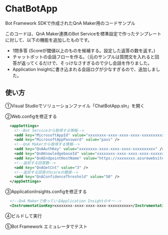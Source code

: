# ChatBotApp
Bot Framework SDKで作成されたQnA Maker用のコードサンプル

このコードは、QnA Maker連携のBot Serviceを標準設定で作ったテンプレートに対して、以下の機能を追加したものです。

- 1問多答 (Scoreが閾値以上のものを候補する。設定した返答の数を返す。)
- チャットボットの会話フローを作る。（元のサンプルは質問文を入れると回答が返ってくるだけで、そっけなさすぎるので少し会話を作りました。
- Application Insightに書き込まれる会話ログが少なすぎるので、追加しました。

## 使い方

①Visual Studioでソリューションファイル「ChatBotApp.sln」を開く

②Web.configを修正する

~~~xml
  <appSettings>
    <!--Bot Serviceから取得する情報-->
    <add key="MicrosoftAppId" value="xxxxxxxx-xxxx-xxxx-xxxx-xxxxxxxxxx" />
    <add key="MicrosoftAppPassword" value="pass" />
    <!--QnA Makerから取得する情報-->
    <add key="QnAAuthKey" value="xxxxxxxx-xxxx-xxxx-xxxx-xxxxxxxxxx" />
    <add key="QnAKnowledgebaseId" value="xxxxxxxx-xxxx-xxxx-xxxx-xxxxxxxxxx" />
    <add key="QnAEndpointHostName" value="https://xxxxxxxx.azurewebsites.net/qnamaker" />
    <!--返却する回答数-->
    <add key="QnAGetCnt" value="3" />
    <!--返却する回答のScoreの閾値-->
    <add key="QnAConfidenceThreshold" value="50" />
  </appSettings>
~~~

③ApplicationInsights.configを修正する
~~~xml
  <!--QnA Makerで使っているApplication Insightのキー-->
  <InstrumentationKey>xxxxxxxx-xxxx-xxxx-xxxx-xxxxxxxxxx</InstrumentationKey>
~~~

④ビルドして実行

⑤Bot Framework エミュレータでテスト

